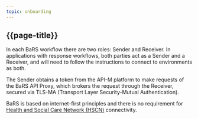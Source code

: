 ```yaml
---
topic: onboarding
---
```


## {{page-title}}

In each BaRS workflow there are two roles: Sender and Receiver. In applications with response workflows, both parties act as a Sender and a Receiver, and will need to follow the instructions to connect to environments as both. 

The Sender obtains a token from the API-M platform to make requests of the BaRS API Proxy, which brokers the request through the Receiver, secured via TLS-MA (Transport Layer Security-Mutual Authentication).

BaRS is based on internet-first principles and there is no requirement for [Health and Social Care Network (HSCN)](https://digital.nhs.uk/services/health-and-social-care-network) connectivity.

